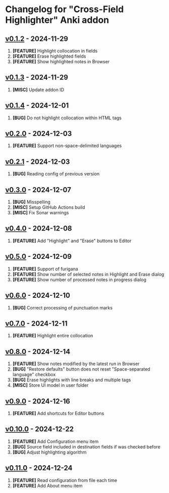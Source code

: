 # Changelog for "Cross-Field Highlighter" Anki addon

## [v0.1.2](https://github.com/Aleks-Ya/cross-field-highlighter-anki-addon/releases/tag/v0.1.2) - 2024-11-29

1. __[FEATURE]__ Highlight collocation in fields
2. __[FEATURE]__ Erase highlighted fields
3. __[FEATURE]__ Show highlighted notes in Browser

## [v0.1.3](https://github.com/Aleks-Ya/cross-field-highlighter-anki-addon/releases/tag/v0.1.3) - 2024-11-29

1. __[MISC]__ Update addon ID

## [v0.1.4](https://github.com/Aleks-Ya/cross-field-highlighter-anki-addon/releases/tag/v0.1.4) - 2024-12-01

1. __[BUG]__ Do not highlight collocation within HTML tags

## [v0.2.0](https://github.com/Aleks-Ya/cross-field-highlighter-anki-addon/releases/tag/v0.2.0) - 2024-12-03

1. __[FEATURE]__ Support non-space-delimited languages

## [v0.2.1](https://github.com/Aleks-Ya/cross-field-highlighter-anki-addon/releases/tag/v0.2.1) - 2024-12-03

1. __[BUG]__ Reading config of previous version

## [v0.3.0](https://github.com/Aleks-Ya/cross-field-highlighter-anki-addon/releases/tag/v0.3.0) - 2024-12-07

1. __[BUG]__ Misspelling
2. __[MISC]__ Setup GitHub Actions build
3. __[MISC]__ Fix Sonar warnings

## [v0.4.0](https://github.com/Aleks-Ya/cross-field-highlighter-anki-addon/releases/tag/v0.4.0) - 2024-12-08

1. __[FEATURE]__ Add "Highlight" and "Erase" buttons to Editor

## [v0.5.0](https://github.com/Aleks-Ya/cross-field-highlighter-anki-addon/releases/tag/v0.5.0) - 2024-12-09

1. __[FEATURE]__ Support of furigana
2. __[FEATURE]__ Show number of selected notes in Highlight and Erase dialog
3. __[FEATURE]__ Show number of processed notes in progress dialog

## [v0.6.0](https://github.com/Aleks-Ya/cross-field-highlighter-anki-addon/releases/tag/v0.6.0) - 2024-12-10

1. __[BUG]__ Correct processing of punctuation marks

## [v0.7.0](https://github.com/Aleks-Ya/cross-field-highlighter-anki-addon/releases/tag/v0.7.0) - 2024-12-11

1. __[FEATURE]__ Highlight entire collocation

## [v0.8.0](https://github.com/Aleks-Ya/cross-field-highlighter-anki-addon/releases/tag/v0.8.0) - 2024-12-14

1. __[FEATURE]__ Show notes modified by the latest run in Browser
2. __[BUG]__ "Restore defaults" button does not reset "Space-separated language" checkbox
3. __[BUG]__ Erase highlights with line breaks and multiple tags
4. __[MISC]__ Store UI model in user folder

## [v0.9.0](https://github.com/Aleks-Ya/cross-field-highlighter-anki-addon/releases/tag/v0.9.0) - 2024-12-16

1. __[FEATURE]__ Add shortcuts for Editor buttons

## [v0.10.0](https://github.com/Aleks-Ya/cross-field-highlighter-anki-addon/releases/tag/v0.10.0) - 2024-12-22

1. __[FEATURE]__ Add Configuration menu item
2. __[BUG]__ Source field included in destination fields if was checked before
3. __[BUG]__ Adjust highlighting algorithm

## [v0.11.0](https://github.com/Aleks-Ya/cross-field-highlighter-anki-addon/releases/tag/v0.11.0) - 2024-12-24

1. __[FEATURE]__ Read configuration from file each time
2. __[FEATURE]__ Add About menu item